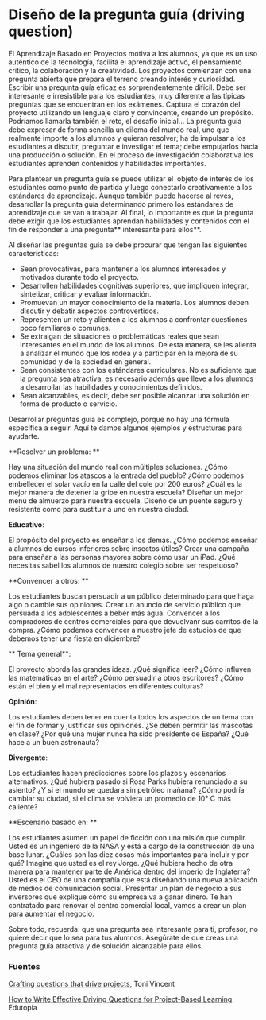 
# Diseño de la pregunta guía (driving question)

El Aprendizaje Basado en Proyectos motiva a los alumnos, ya que es un uso auténtico de la tecnología, facilita el aprendizaje activo, el pensamiento crítico, la colaboración y la creatividad. Los proyectos comienzan con una pregunta abierta que prepara el terreno creando interés y curiosidad. Escribir una pregunta guía eficaz es sorprendentemente difícil. Debe ser interesante e irresistible para los estudiantes, muy diferente a las típicas preguntas que se encuentran en los exámenes. Captura el corazón del proyecto utilizando un lenguaje claro y convincente, creando un propósito. Podríamos llamarla también el reto, el desafío inicial... La pregunta guía debe expresar de forma sencilla un dilema del mundo real, uno que realmente importe a los alumnos y quieran resolver; ha de impulsar a los estudiantes a discutir, preguntar e investigar el tema; debe empujarlos hacia una producción o solución. En el proceso de investigación colaborativa los estudiantes aprenden contenidos y habilidades importantes.

Para plantear un pregunta guía se puede utilizar el  objeto de interés de los estudiantes como punto de partida y luego conectarlo creativamente a los estándares de aprendizaje. Aunque también puede hacerse al revés, desarrollar la pregunta guía determinando primero los estándares de aprendizaje que se van a trabajar. Al final, lo importante es que la pregunta debe exigir que los estudiantes aprendan habilidades y contenidos con el fin de responder a una pregunta** interesante para ellos**.

Al diseñar las preguntas guía se debe procurar que tengan las siguientes características:

- Sean provocativas, para mantener a los alumnos interesados y motivados durante todo el proyecto.
- Desarrollen habilidades cognitivas superiores, que impliquen integrar, sintetizar, criticar y evaluar información.
- Promuevan un mayor conocimiento de la materia. Los alumnos deben discutir y debatir aspectos controvertidos.
- Representen un reto y alienten a los alumnos a confrontar cuestiones poco familiares o comunes.
- Se extraigan de situaciones o problemáticas reales que sean interesantes en el mundo de los alumnos. De esta manera, se les alienta a analizar el mundo que los rodea y a participar en la mejora de su comunidad y de la sociedad en general.
- Sean consistentes con los estándares curriculares. No es suficiente que la pregunta sea atractiva, es necesario además que lleve a los alumnos a desarrollar las habilidades y conocimientos definidos.
- Sean alcanzables, es decir, debe ser posible alcanzar una solución en forma de producto o servicio.

Desarrollar preguntas guía es complejo, porque no hay una fórmula específica a seguir. Aquí te damos algunos ejemplos y estructuras para ayudarte.

**Resolver un problema: **

Hay una situación del mundo real con múltiples soluciones. ¿Cómo podemos eliminar los atascos a la entrada del pueblo? ¿Cómo podemos embellecer el solar vacío en la calle del cole por 200 euros? ¿Cuál es la mejor manera de detener la gripe en nuestra escuela? Diseñar un mejor menú de almuerzo para nuestra escuela. Diseño de un puente seguro y resistente como para sustituir a uno en nuestra ciudad. 

**Educativo**:

El propósito del proyecto es enseñar a los demás. ¿Cómo podemos enseñar a alumnos de cursos inferiores sobre insectos útiles? Crear una campaña para enseñar a las personas mayores sobre cómo usar un iPad. ¿Qué necesitas sabel los alumnos de nuestro colegio sobre ser respetuoso?

**Convencer a otros: **

Los estudiantes buscan persuadir a un público determinado para que haga algo o cambie sus opiniones. Crear un anuncio de servicio público que persuada a los adolescentes a beber más agua. Convencer a los compradores de centros comerciales para que devuelvanr sus carritos de la compra. ¿Cómo podemos convencer a nuestro jefe de estudios de que debemos tener una fiesta en diciembre? 

** Tema general**:

El proyecto aborda las grandes ideas. ¿Qué significa leer? ¿Cómo influyen las matemáticas en el arte? ¿Cómo persuadir a otros escritores? ¿Cómo están el bien y el mal representados en diferentes culturas? 

**Opinión**:

Los estudiantes deben tener en cuenta todos los aspectos de un tema con el fin de formar y justificar sus opiniones. ¿Se deben permitir las mascotas en clase? ¿Por qué una mujer nunca ha sido presidente de España? ¿Qué hace a un buen astronauta? 

**Divergente**:

Los estudiantes hacen predicciones sobre los plazos y escenarios alternativos. ¿Qué hubiera pasado si Rosa Parks hubiera renunciado a su asiento? ¿Y si el mundo se quedara sin petróleo mañana? ¿Cómo podría cambiar su ciudad, si el clima se volviera un promedio de 10° C más caliente? 



**Escenario basado en: **

Los estudiantes asumen un papel de ficción con una misión que cumplir. Usted es un ingeniero de la NASA y está a cargo de la construcción de una base lunar. ¿Cuáles son las diez cosas más importantes para incluir y por qué? Imagine que usted es el rey Jorge. ¿Qué hubiera hecho de otra manera para mantener parte de América dentro del imperio de Inglaterra? Usted es el CEO de una compañía que está diseñando una nueva aplicación de medios de comunicación social. Presentar un plan de negocio a sus inversores que explique cómo su empresa va a ganar dinero. Te han contratado para renovar el centro comercial local, vamos a crear un plan para aumentar el negocio. 

Sobre todo, recuerda: que una pregunta sea interesante para ti, profesor, no quiere decir que lo sea para tus alumnos. Asegúrate de que creas una pregunta guía atractiva y de solución alcanzable para ellos.

### Fuentes

[Crafting questions that drive projects](http://learninginhand.com/blog/drivingquestions), Toni Vincent

[How to Write Effective Driving Questions for Project-Based Learning](http://www.edutopia.org/blog/pbl-how-to-write-driving-questions-andrew-miller), Edutopia
